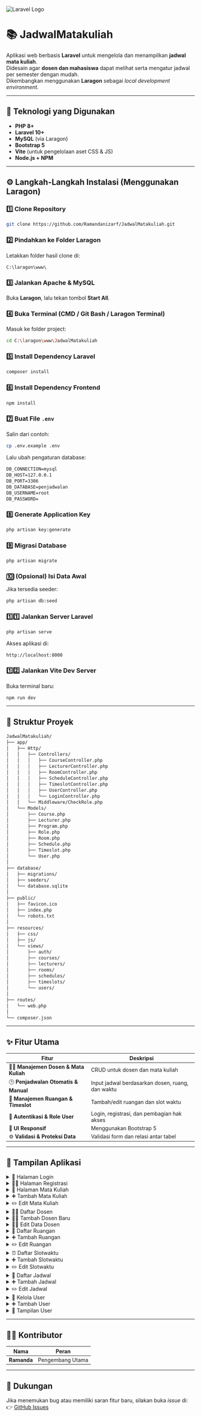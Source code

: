 ![Laravel Logo](https://laravel.com/img/logotype.min.svg)

# 📚 JadwalMatakuliah

Aplikasi web berbasis **Laravel** untuk mengelola dan menampilkan **jadwal mata kuliah**.  
Didesain agar **dosen dan mahasiswa** dapat melihat serta mengatur jadwal per semester dengan mudah.  
Dikembangkan menggunakan **Laragon** sebagai *local development environment*.

---

## 🧰 Teknologi yang Digunakan

- **PHP 8+**
- **Laravel 10+**
- **MySQL** (via Laragon)
- **Bootstrap 5**
- **Vite** (untuk pengelolaan aset CSS & JS)
- **Node.js + NPM**

---

## ⚙️ Langkah-Langkah Instalasi (Menggunakan Laragon)

### 1️⃣ Clone Repository
```bash
git clone https://github.com/Ramandanizarf/JadwalMatakuliah.git
```

### 2️⃣ Pindahkan ke Folder Laragon
Letakkan folder hasil clone di:
```
C:\laragon\www\
```

### 3️⃣ Jalankan Apache & MySQL
Buka **Laragon**, lalu tekan tombol **Start All**.

### 4️⃣ Buka Terminal (CMD / Git Bash / Laragon Terminal)
Masuk ke folder project:
```bash
cd C:\laragon\www\JadwalMatakuliah
```

### 5️⃣ Install Dependency Laravel
```bash
composer install
```

### 6️⃣ Install Dependency Frontend
```bash
npm install
```

### 7️⃣ Buat File `.env`
Salin dari contoh:
```bash
cp .env.example .env
```

Lalu ubah pengaturan database:
```env
DB_CONNECTION=mysql
DB_HOST=127.0.0.1
DB_PORT=3306
DB_DATABASE=penjadwalan
DB_USERNAME=root
DB_PASSWORD=
```

### 8️⃣ Generate Application Key
```bash
php artisan key:generate
```

### 9️⃣ Migrasi Database
```bash
php artisan migrate
```

### 🔟 (Opsional) Isi Data Awal
Jika tersedia seeder:
```bash
php artisan db:seed
```

### 1️⃣1️⃣ Jalankan Server Laravel
```bash
php artisan serve
```

Akses aplikasi di:
```
http://localhost:8000
```

### 1️⃣2️⃣ Jalankan Vite Dev Server
Buka terminal baru:
```bash
npm run dev
```

---

## 🧩 Struktur Proyek

```
JadwalMatakuliah/
├── app/
│   ├── Http/
│   │   ├── Controllers/
│   │   │   ├── CourseController.php
│   │   │   ├── LecturerController.php
│   │   │   ├── RoomController.php
│   │   │   ├── ScheduleController.php
│   │   │   ├── TimeslotController.php
│   │   │   ├── UserController.php
│   │   │   └── LoginController.php
│   │   └── Middleware/CheckRole.php
│   └── Models/
│       ├── Course.php
│       ├── Lecturer.php
│       ├── Program.php
│       ├── Role.php
│       ├── Room.php
│       ├── Schedule.php
│       ├── Timeslot.php
│       └── User.php
│
├── database/
│   ├── migrations/
│   ├── seeders/
│   └── database.sqlite
│
├── public/
│   ├── favicon.ico
│   ├── index.php
│   └── robots.txt
│
├── resources/
│   ├── css/
│   ├── js/
│   └── views/
│       ├── auth/
│       ├── courses/
│       ├── lecturers/
│       ├── rooms/
│       ├── schedules/
│       ├── timeslots/
│       └── users/
│
├── routes/
│   └── web.php
│
└── composer.json
```

---

## ✨ Fitur Utama

| Fitur | Deskripsi |
|-------|------------|
| 👩‍🏫 **Manajemen Dosen & Mata Kuliah** | CRUD untuk dosen dan mata kuliah |
| 🕒 **Penjadwalan Otomatis & Manual** | Input jadwal berdasarkan dosen, ruang, dan waktu |
| 🧩 **Manajemen Ruangan & Timeslot** | Tambah/edit ruangan dan slot waktu |
| 🔐 **Autentikasi & Role User** | Login, registrasi, dan pembagian hak akses |
| 🎨 **UI Responsif** | Menggunakan Bootstrap 5 |
| ⚙️ **Validasi & Proteksi Data** | Validasi form dan relasi antar tabel |

---

## 📸 Tampilan Aplikasi

<details>
<summary>🪪 Halaman Login</summary>

![Login](./docs/screenshots/login.png)
</details>

<details>
<summary>🧍‍♂️ Halaman Registrasi</summary>

![Registrasi](./docs/screenshots/registrasi.png)
</details>

<details>
<summary>📘 Halaman Mata Kuliah</summary>

![Mata Kuliah](./docs/screenshots/matakuliah.png)
</details>

<details>
<summary>➕ Tambah Mata Kuliah</summary>

![Tambah Mata Kuliah](./docs/screenshots/tambahmatakuliah.png)
</details>

<details>
<summary>✏️ Edit Mata Kuliah</summary>

![Edit Mata Kuliah](./docs/screenshots/editmatakuliah.png)
</details>

<details>
<summary>👨‍🏫 Daftar Dosen</summary>

![Daftar Dosen](./docs/screenshots/daftardosen.png)
</details>

<details>
<summary>👨‍🏫 Tambah Dosen Baru</summary>

![Tambah Dosen Baru](./docs/screenshots/tambahdosenbaru.png)
</details>

<details>
<summary>👨‍🏫 Edit Data Dosen</summary>

![Edit Data Dosen](./docs/screenshots/editdatadosen.png)
</details>

<details>
<summary>🏫 Daftar Ruangan</summary>

![Daftar Ruangan](./docs/screenshots/daftarruangan.png)
</details>

<details>
<summary>➕ Tambah Ruangan</summary>

![Tambah Ruangan](./docs/screenshots/tambahruangan.png)
</details>

<details>
<summary>✏️ Edit Ruangan</summary>

![Edit Ruangan](./docs/screenshots/editruangan.png)
</details>

<details>
<summary>⏰ Daftar Slotwaktu</summary>

![Daftar Slotwaktu](./docs/screenshots/daftarslotwaktu.png)
</details>

<details>
<summary>➕ Tambah Slotwaktu</summary>

![Tambah Slotwaktu](./docs/screenshots/tambahslotwaktu.png)
</details>

<details>
<summary>✏️ Edit Slotwaktu</summary>

![Edit Slotwaktu](./docs/screenshots/editslotwaktu.png)
</details>

<details>
<summary>📅 Daftar Jadwal</summary>

![Daftar Jadwal](./docs/screenshots/daftarjadwal.png)
</details>

<details>
<summary>➕ Tambah Jadwal</summary>

![Tambah Jadwal](./docs/screenshots/tambahjadwal.png)
</details>

<details>
<summary>✏️ Edit Jadwal</summary>

![Edit Jadwal](./docs/screenshots/editjadwal.png)
</details>

<details>
<summary>👥 Kelola User</summary>

![Kelola User](./docs/screenshots/kelolauser.png)
</details>

<details>
<summary>➕ Tambah User</summary>

![Tambah User](./docs/screenshots/tambahuser.png)
</details>

<details>
<summary>👤 Tampilan User</summary>

![Tampilan User](./docs/screenshots/tampilanuser.png)
</details>

---

## 👨‍💻 Kontributor

| Nama | Peran |
|------|--------|
| **Ramanda** | Pengembang Utama |

---

## 💬 Dukungan

Jika menemukan bug atau memiliki saran fitur baru, silakan buka *issue* di:  
👉 [GitHub Issues](https://github.com/Ramandanizarf/JadwalMatakuliah/issues)
